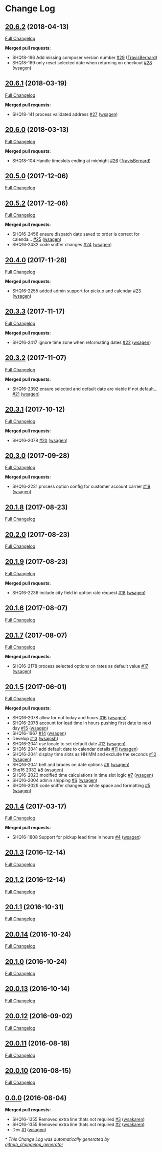 # Change Log

## [20.6.2](https://github.com/webshopapps/library-shipper/tree/20.6.2) (2018-04-13)
[Full Changelog](https://github.com/webshopapps/library-shipper/compare/20.6.1...20.6.2)

**Merged pull requests:**

- SHQ18-196 Add missing composer version number [\#29](https://github.com/webshopapps/library-shipper/pull/29) ([TravisBernard](https://github.com/TravisBernard))
- SHQ18-169 only reset selected date when returning on checkout [\#28](https://github.com/webshopapps/library-shipper/pull/28) ([wsagen](https://github.com/wsagen))

## [20.6.1](https://github.com/webshopapps/library-shipper/tree/20.6.1) (2018-03-19)
[Full Changelog](https://github.com/webshopapps/library-shipper/compare/20.6.0...20.6.1)

**Merged pull requests:**

- SHQ18-141 process validated address [\#27](https://github.com/webshopapps/library-shipper/pull/27) ([wsagen](https://github.com/wsagen))

## [20.6.0](https://github.com/webshopapps/library-shipper/tree/20.6.0) (2018-03-13)
[Full Changelog](https://github.com/webshopapps/library-shipper/compare/20.5.0...20.6.0)

**Merged pull requests:**

- SHQ18-104 Handle timeslots ending at midnight [\#26](https://github.com/webshopapps/library-shipper/pull/26) ([TravisBernard](https://github.com/TravisBernard))

## [20.5.0](https://github.com/webshopapps/library-shipper/tree/20.5.0) (2017-12-06)
[Full Changelog](https://github.com/webshopapps/library-shipper/compare/20.5.2...20.5.0)

## [20.5.2](https://github.com/webshopapps/library-shipper/tree/20.5.2) (2017-12-06)
[Full Changelog](https://github.com/webshopapps/library-shipper/compare/20.4.0...20.5.2)

**Merged pull requests:**

- SHQ16-2456 ensure dispatch date saved to order is correct for calenda… [\#25](https://github.com/webshopapps/library-shipper/pull/25) ([wsagen](https://github.com/wsagen))
- SHQ16-2432 code sniffer changes [\#24](https://github.com/webshopapps/library-shipper/pull/24) ([wsagen](https://github.com/wsagen))

## [20.4.0](https://github.com/webshopapps/library-shipper/tree/20.4.0) (2017-11-28)
[Full Changelog](https://github.com/webshopapps/library-shipper/compare/20.3.3...20.4.0)

**Merged pull requests:**

-  SHQ16-2255 added admin support for pickup and calendar [\#23](https://github.com/webshopapps/library-shipper/pull/23) ([wsagen](https://github.com/wsagen))

## [20.3.3](https://github.com/webshopapps/library-shipper/tree/20.3.3) (2017-11-17)
[Full Changelog](https://github.com/webshopapps/library-shipper/compare/20.3.2...20.3.3)

**Merged pull requests:**

- SHQ16-2417 ignore time zone when reformating dates [\#22](https://github.com/webshopapps/library-shipper/pull/22) ([wsagen](https://github.com/wsagen))

## [20.3.2](https://github.com/webshopapps/library-shipper/tree/20.3.2) (2017-11-07)
[Full Changelog](https://github.com/webshopapps/library-shipper/compare/20.3.1...20.3.2)

**Merged pull requests:**

- SHQ16-2392 ensure selected and default date are viable if not default… [\#21](https://github.com/webshopapps/library-shipper/pull/21) ([wsagen](https://github.com/wsagen))

## [20.3.1](https://github.com/webshopapps/library-shipper/tree/20.3.1) (2017-10-12)
[Full Changelog](https://github.com/webshopapps/library-shipper/compare/20.3.0...20.3.1)

**Merged pull requests:**

- SHQ16-2078 [\#20](https://github.com/webshopapps/library-shipper/pull/20) ([wsagen](https://github.com/wsagen))

## [20.3.0](https://github.com/webshopapps/library-shipper/tree/20.3.0) (2017-09-28)
[Full Changelog](https://github.com/webshopapps/library-shipper/compare/20.1.8...20.3.0)

**Merged pull requests:**

- SHQ16-2231 process option config for customer account carrier [\#19](https://github.com/webshopapps/library-shipper/pull/19) ([wsagen](https://github.com/wsagen))

## [20.1.8](https://github.com/webshopapps/library-shipper/tree/20.1.8) (2017-08-23)
[Full Changelog](https://github.com/webshopapps/library-shipper/compare/20.2.0...20.1.8)

## [20.2.0](https://github.com/webshopapps/library-shipper/tree/20.2.0) (2017-08-23)
[Full Changelog](https://github.com/webshopapps/library-shipper/compare/20.1.9...20.2.0)

## [20.1.9](https://github.com/webshopapps/library-shipper/tree/20.1.9) (2017-08-23)
[Full Changelog](https://github.com/webshopapps/library-shipper/compare/20.1.6...20.1.9)

**Merged pull requests:**

- SHQ16-2238 include city field in option rate request [\#18](https://github.com/webshopapps/library-shipper/pull/18) ([wsagen](https://github.com/wsagen))

## [20.1.6](https://github.com/webshopapps/library-shipper/tree/20.1.6) (2017-08-07)
[Full Changelog](https://github.com/webshopapps/library-shipper/compare/20.1.7...20.1.6)

## [20.1.7](https://github.com/webshopapps/library-shipper/tree/20.1.7) (2017-08-07)
[Full Changelog](https://github.com/webshopapps/library-shipper/compare/20.1.5...20.1.7)

**Merged pull requests:**

- SHQ16-2178 process selected options on rates as default value [\#17](https://github.com/webshopapps/library-shipper/pull/17) ([wsagen](https://github.com/wsagen))

## [20.1.5](https://github.com/webshopapps/library-shipper/tree/20.1.5) (2017-06-01)
[Full Changelog](https://github.com/webshopapps/library-shipper/compare/20.1.4...20.1.5)

**Merged pull requests:**

- SHQ16-2078 allow for not today and hours [\#16](https://github.com/webshopapps/library-shipper/pull/16) ([wsagen](https://github.com/wsagen))
- SHQ16-2078 account for lead time in hours pushing first date to next day [\#15](https://github.com/webshopapps/library-shipper/pull/15) ([wsagen](https://github.com/wsagen))
- SHQ16-1967 [\#14](https://github.com/webshopapps/library-shipper/pull/14) ([wsagen](https://github.com/wsagen))
- Develop [\#13](https://github.com/webshopapps/library-shipper/pull/13) ([wsajosh](https://github.com/wsajosh))
- SHQ16-2041 use locale to set default date [\#12](https://github.com/webshopapps/library-shipper/pull/12) ([wsagen](https://github.com/wsagen))
- SHQ16-2041 add default date to calendar details [\#11](https://github.com/webshopapps/library-shipper/pull/11) ([wsagen](https://github.com/wsagen))
- SHQ16-2041 display time slots as HH:MM and exclude the seconds [\#10](https://github.com/webshopapps/library-shipper/pull/10) ([wsagen](https://github.com/wsagen))
- SHQ16-2041 belt and braces on date options [\#9](https://github.com/webshopapps/library-shipper/pull/9) ([wsagen](https://github.com/wsagen))
- Shq16 2032 [\#8](https://github.com/webshopapps/library-shipper/pull/8) ([wsagen](https://github.com/wsagen))
- SHQ16-2023 modified time calculations in time slot logic [\#7](https://github.com/webshopapps/library-shipper/pull/7) ([wsagen](https://github.com/wsagen))
- SHQ16-2004 admin shipping [\#6](https://github.com/webshopapps/library-shipper/pull/6) ([wsagen](https://github.com/wsagen))
- SHQ16-2029 code sniffer changes to white space and formatting [\#5](https://github.com/webshopapps/library-shipper/pull/5) ([wsagen](https://github.com/wsagen))

## [20.1.4](https://github.com/webshopapps/library-shipper/tree/20.1.4) (2017-03-17)
[Full Changelog](https://github.com/webshopapps/library-shipper/compare/20.1.3...20.1.4)

**Merged pull requests:**

- SHQ16-1808 Support for pickup lead time in hours [\#4](https://github.com/webshopapps/library-shipper/pull/4) ([wsagen](https://github.com/wsagen))

## [20.1.3](https://github.com/webshopapps/library-shipper/tree/20.1.3) (2016-12-14)
[Full Changelog](https://github.com/webshopapps/library-shipper/compare/20.1.2...20.1.3)

## [20.1.2](https://github.com/webshopapps/library-shipper/tree/20.1.2) (2016-12-14)
[Full Changelog](https://github.com/webshopapps/library-shipper/compare/20.1.1...20.1.2)

## [20.1.1](https://github.com/webshopapps/library-shipper/tree/20.1.1) (2016-10-31)
[Full Changelog](https://github.com/webshopapps/library-shipper/compare/20.0.14...20.1.1)

## [20.0.14](https://github.com/webshopapps/library-shipper/tree/20.0.14) (2016-10-24)
[Full Changelog](https://github.com/webshopapps/library-shipper/compare/20.1.0...20.0.14)

## [20.1.0](https://github.com/webshopapps/library-shipper/tree/20.1.0) (2016-10-24)
[Full Changelog](https://github.com/webshopapps/library-shipper/compare/20.0.13...20.1.0)

## [20.0.13](https://github.com/webshopapps/library-shipper/tree/20.0.13) (2016-10-14)
[Full Changelog](https://github.com/webshopapps/library-shipper/compare/20.0.12...20.0.13)

## [20.0.12](https://github.com/webshopapps/library-shipper/tree/20.0.12) (2016-09-02)
[Full Changelog](https://github.com/webshopapps/library-shipper/compare/20.0.11...20.0.12)

## [20.0.11](https://github.com/webshopapps/library-shipper/tree/20.0.11) (2016-08-18)
[Full Changelog](https://github.com/webshopapps/library-shipper/compare/20.0.10...20.0.11)

## [20.0.10](https://github.com/webshopapps/library-shipper/tree/20.0.10) (2016-08-15)
[Full Changelog](https://github.com/webshopapps/library-shipper/compare/0.0.0...20.0.10)

## [0.0.0](https://github.com/webshopapps/library-shipper/tree/0.0.0) (2016-08-04)
**Merged pull requests:**

- SHQ16-1355 Removed extra line thats not required [\#3](https://github.com/webshopapps/library-shipper/pull/3) ([wsakaren](https://github.com/wsakaren))
- SHQ16-1355 Removed extra line thats not required [\#2](https://github.com/webshopapps/library-shipper/pull/2) ([wsakaren](https://github.com/wsakaren))
- Dev [\#1](https://github.com/webshopapps/library-shipper/pull/1) ([wsagen](https://github.com/wsagen))



\* *This Change Log was automatically generated by [github_changelog_generator](https://github.com/skywinder/Github-Changelog-Generator)*